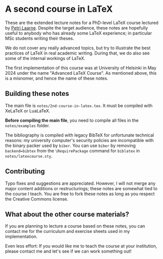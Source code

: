 # A second course in LaTeX

These are the extended lecture notes for a PhD-level LaTeX course
lectured by [Petri Laarne](https://petri.laarne.fi).
Despite the target audience, these notes are hopefully useful to anybody
who has already some LaTeX experience; in particular MSc students writing their theses.

We do not cover any really advanced topics,
but try to illustrate the best practices of LaTeX in real academic writing.
During that, we do also see some of the internal workings of LaTeX.

The first implementation of this course was at University of Helsinki in May 2024
under the name "Advanced LaTeX Course".
As mentioned above, this is a misnomer, and hence the name of these notes.


## Building these notes

The main file is `notes/2nd-course-in-latex.tex`.
It must be compiled with XeLaTeX or LuaLaTeX.

**Before compiling the main file**, you need to compile all files in the `notes/examples` folder.

The bibliography is compiled with legacy BibTeX for unfortunate technical reasons:
my university computer's security policies are incompatible with the binary packer used by `biber`.
You can use `biber` by removing `backend=bibtex`
from the `\RequirePackage` command for `biblatex` in `notes/latexcourse.sty`.


## Contributing

Typo fixes and suggestions are appreciated.
However, I will not merge any major content additions or restructurings;
these notes are somewhat tied to the course I teach.
You are free to fork these notes as long as you respect the Creative Commons license.


## What about the other course materials?

If you are planning to lecture a course based on these notes,
you can contact me for the curriculum and exercise sheets used in my implementation.

Even less effort: If you would like me to teach the course at your institution,
please contact me and let's see if we can work something out!
